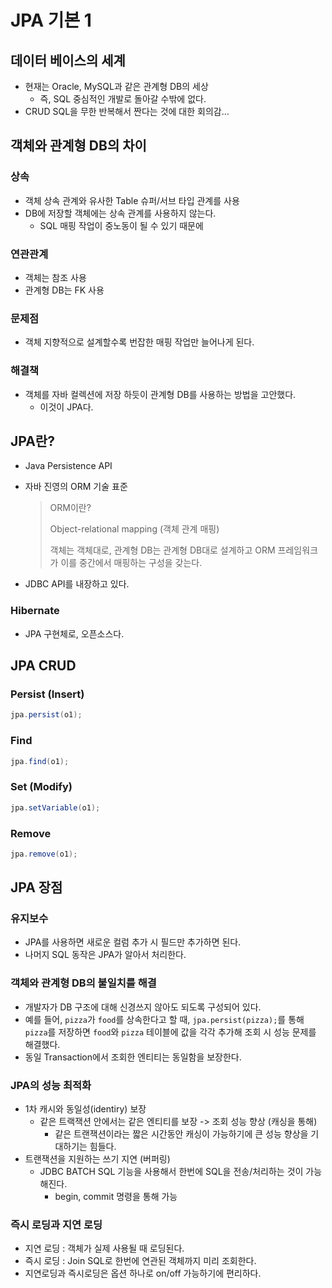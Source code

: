 # JPA 기본 1

## 데이터 베이스의 세계

- 현재는 Oracle, MySQL과 같은 관계형 DB의 세상
  - 즉, SQL 중심적인 개발로 돌아갈 수밖에 없다.
- CRUD SQL을 무한 반복해서 짠다는 것에 대한 회의감...



## 객체와 관계형 DB의 차이

### 상속

- 객체 상속 관계와 유사한 Table 슈퍼/서브 타입 관계를 사용
- DB에 저장할 객체에는 상속 관계를 사용하지 않는다.
  - SQL 매핑 작업이 중노동이 될 수 있기 때문에

### 연관관계

- 객체는 참조 사용
- 관계형 DB는 FK 사용

### 문제점

- 객체 지향적으로 설계할수록 번잡한 매핑 작업만 늘어나게 된다.

### 해결책

- 객체를 자바 컬렉션에 저장 하듯이 관계형 DB를 사용하는 방법을 고안했다.
  - 이것이 JPA다.



## JPA란?

- Java Persistence API

- 자바 진영의 ORM 기술 표준

  > ORM이란?
  >
  > Object-relational mapping (객체 관계 매핑)
  >
  > 객체는 객체대로, 관계형 DB는 관계형 DB대로 설계하고 ORM 프레임워크가 이를 중간에서 매핑하는 구성을 갖는다.

- JDBC API를 내장하고 있다.

### Hibernate

- JPA 구현체로, 오픈소스다.



## JPA CRUD

### Persist (Insert)

~~~java
jpa.persist(o1);
~~~

### Find

~~~java
jpa.find(o1);
~~~

### Set (Modify)

~~~java
jpa.setVariable(o1);
~~~

### Remove

~~~java
jpa.remove(o1);
~~~



## JPA 장점

### 유지보수

- JPA를 사용하면 새로운 컬럼 추가 시 필드만 추가하면 된다.
- 나머지 SQL 동작은 JPA가 알아서 처리한다.

### 객체와 관계형 DB의 불일치를 해결

- 개발자가 DB 구조에 대해 신경쓰지 않아도 되도록 구성되어 있다.
- 예를 들어, `pizza`가 `food`를 상속한다고 할 때, `jpa.persist(pizza);`를 통해 `pizza`를 저장하면 `food`와 `pizza` 테이블에 값을 각각 추가해 조회 시 성능 문제를 해결했다.
- 동일 Transaction에서 조회한 엔티티는 동일함을 보장한다.

### JPA의 성능 최적화

- 1차 캐시와 동일성(identiry) 보장
  - 같은 트랙잭션 안에서는 같은 엔티티를 보장 -> 조회 성능 향상 (캐싱을 통해)
    - 같은 트랜잭션이라는 짧은 시간동안 캐싱이 가능하기에 큰 성능 향상을 기대하기는 힘들다.
- 트랜잭션을 지원하는 쓰기 지연 (버퍼링)
  - JDBC BATCH SQL 기능을 사용해서 한번에 SQL을 전송/처리하는 것이 가능해진다.
    - begin, commit 명령을 통해 가능

### 즉시 로딩과 지연 로딩

- 지연 로딩 : 객체가 실제 사용될 때 로딩된다.
- 즉시 로딩 : Join SQL로 한번에 연관된 객체까지 미리 조회한다.
- 지연로딩과 즉시로딩은 옵션 하나로 on/off 가능하기에 편리하다.
